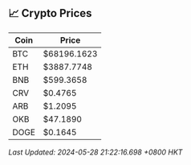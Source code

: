 ## 📈 Crypto Prices

| Coin | Price |
| ---- | ----- |
| BTC | $68196.1623 |
| ETH | $3887.7748 |
| BNB | $599.3658 |
| CRV | $0.4765 |
| ARB | $1.2095 |
| OKB | $47.1890 |
| DOGE | $0.1645 |

_Last Updated: 2024-05-28 21:22:16.698 +0800 HKT_